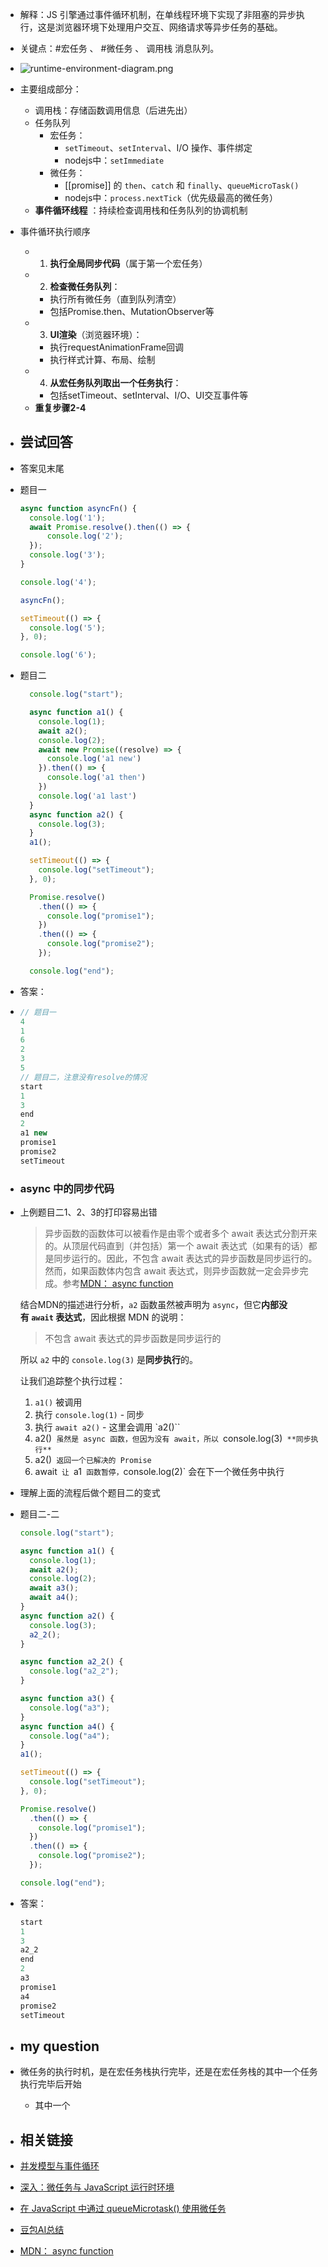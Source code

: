 - 解释：JS 引擎通过事件循环机制，在单线程环境下实现了非阻塞的异步执行，这是浏览器环境下处理用户交互、网络请求等异步任务的基础。
- 关键点：#宏任务 、 #微任务 、 调用栈 消息队列。
- ![runtime-environment-diagram.png](../assets/runtime-environment-diagram_1749106866640_0.png)
- 主要组成部分：
	- 调用栈：存储函数调用信息（后进先出）
	- 任务队列
		- 宏任务：
			- `setTimeout`、`setInterval`、I/O 操作、事件绑定
			- nodejs中：`setImmediate`
		- 微任务：
			- [[promise]] 的 `then`、`catch` 和 `finally`、`queueMicroTask()`
			- nodejs中：`process.nextTick`（优先级最高的微任务）
	- **事件循环线程** ：持续检查调用栈和任务队列的协调机制
- 事件循环执行顺序
	- 1. **执行全局同步代码**（属于第一个宏任务）
	- 2. **检查微任务队列**：
		- 执行所有微任务（直到队列清空）
		- 包括Promise.then、MutationObserver等
	- 3. **UI渲染**（浏览器环境）：
		- 执行requestAnimationFrame回调
		- 执行样式计算、布局、绘制
	- 4. **从宏任务队列取出一个任务执行**：
		- 包括setTimeout、setInterval、I/O、UI交互事件等
	- **重复步骤2-4**
- ## 尝试回答
- 答案见末尾
- 题目一
  ```JavaScript
  async function asyncFn() {
    console.log('1');
    await Promise.resolve().then(() => {
        console.log('2');
    });
    console.log('3');
  }
  
  console.log('4');
  
  asyncFn();
  
  setTimeout(() => {
    console.log('5');
  }, 0);
  
  console.log('6');
  ```
- 题目二
  ```JavaScript
    console.log("start");
  
    async function a1() {
      console.log(1);
      await a2();
      console.log(2);
      await new Promise((resolve) => {
        console.log('a1 new')
      }).then(() => {
        console.log('a1 then')
      })
      console.log('a1 last')
    }
    async function a2() {
      console.log(3);
    }
    a1();
  
    setTimeout(() => {
      console.log("setTimeout");
    }, 0);
  
    Promise.resolve()
      .then(() => {
        console.log("promise1");
      })
      .then(() => {
        console.log("promise2");
      });
  
    console.log("end");
  ```
- 答案：
- ```JavaScript
  // 题目一
  4
  1
  6
  2
  3
  5
  // 题目二，注意没有resolve的情况
  start
  1
  3
  end
  2
  a1 new
  promise1
  promise2
  setTimeout
  ```
- ### async 中的同步代码
- 上例题目二1、2、3的打印容易出错
  > 异步函数的函数体可以被看作是由零个或者多个 await 表达式分割开来的。从顶层代码直到（并包括）第一个 await 表达式（如果有的话）都是同步运行的。因此，不包含 await 表达式的异步函数是同步运行的。然而，如果函数体内包含 await 表达式，则异步函数就一定会异步完成。参考[MDN： async function](https://developer.mozilla.org/zh-CN/docs/Web/JavaScript/Reference/Statements/async_function)
  
  结合MDN的描述进行分析，`a2` 函数虽然被声明为 `async`，但它**内部没有 `await` 表达式**，因此根据 MDN 的说明：
  > 不包含 await 表达式的异步函数是同步运行的
  
  所以 `a2` 中的 `console.log(3)` 是**同步执行**的。
  
  让我们追踪整个执行过程：
  1. `a1()` 被调用
  2. 执行 `console.log(1)` - 同步
  3. 执行 `await a2()` - 这里会调用 `a2()``
  4. a2()` 虽然是 async 函数，但因为没有 await，所以 `console.log(3)` **同步执行**`
  5. a2()` 返回一个已解决的 Promise`
  6. await` 让 `a1` 函数暂停，`console.log(2)` 会在下一个微任务中执行
- 理解上面的流程后做个题目二的变式
- 题目二-二
  ```JavaScript
  console.log("start");
  
  async function a1() {
    console.log(1);
    await a2();
    console.log(2);
    await a3();
    await a4();
  }
  async function a2() {
    console.log(3);
    a2_2();
  }
  
  async function a2_2() {
    console.log("a2_2");
  }
  
  async function a3() {
    console.log("a3");
  }
  async function a4() {
    console.log("a4");
  }
  a1();
  
  setTimeout(() => {
    console.log("setTimeout");
  }, 0);
  
  Promise.resolve()
    .then(() => {
      console.log("promise1");
    })
    .then(() => {
      console.log("promise2");
    });
  
  console.log("end");
  ```
- 答案：
  ```JavaScript
  start
  1
  3
  a2_2
  end
  2
  a3
  promise1
  a4
  promise2
  setTimeout
  ```
- ## my question
- 微任务的执行时机，是在宏任务栈执行完毕，还是在宏任务栈的其中一个任务执行完毕后开始
	- 其中一个
- ## 相关链接
- [并发模型与事件循环](https://developer.mozilla.org/zh-CN/docs/Web/JavaScript/Event_loop)
- [深入：微任务与 JavaScript 运行时环境](https://developer.mozilla.org/zh-CN/docs/Web/API/HTML_DOM_API/Microtask_guide/In_depth)
- [在 JavaScript 中通过 queueMicrotask() 使用微任务](https://developer.mozilla.org/zh-CN/docs/Web/API/HTML_DOM_API/Microtask_guide)
- [豆包AI总结](https://www.doubao.com/thread/w9050ce7ec3fdf475)
- [MDN： async function](https://developer.mozilla.org/zh-CN/docs/Web/JavaScript/Reference/Statements/async_function)